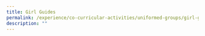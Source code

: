 ```yaml
---
title: Girl Guides
permalink: /experience/co-curricular-activities/uniformed-groups/girl-guides
description: ""
---
```

